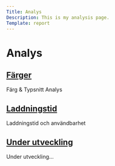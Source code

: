 ```yaml
---
Title: Analys
Description: This is my analysis page.
Template: report
---
```


Analys
==========================
<!-- <hr> -->
<div class="kmom-box a">
    <a href="analysis/01_colors" class="rubrik"><h2>Färger</h2></a>
    <p>Färg & Typsnitt Analys <br> <a href="analysis/01_colors"><i class="fas fa-arrow-right"></i></a></p>
</div>

<div class="kmom-box b">
    <a href="analysis/02_load"><h2>Laddningstid</h2></a>
    <p>Laddningstid och användbarhet<br> <a href="analysis/02_load"><i class="fas fa-arrow-right"></i></a></p>
</div>

<div class="kmom-box c">
    <a href="report/kmom03"><h2>Under utveckling</h2></a>
    <p>Under utveckling... <br> <a href="#"><i class="fas fa-arrow-right"></i></a></p>
</div>

